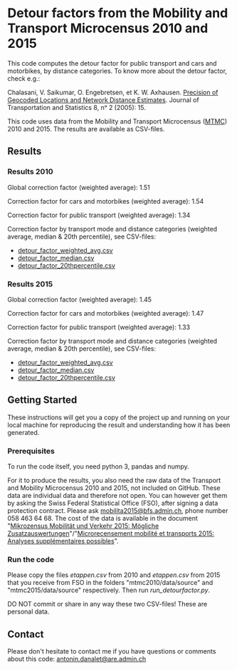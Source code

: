# Detour factors from the Mobility and Transport Microcensus 2010 and 2015
This code computes the detour factor for public transport and cars and motorbikes, by distance categories. To know more about the detour factor, check e.g.:

Chalasani, V. Saikumar, O. Engebretsen, et K. W. Axhausen. <a href="https://www.bts.gov/archive/publications/journal_of_transportation_and_statistics/volume_08_number_02/paper_01/index">Precision of Geocoded Locations and Network Distance Estimates</a>. Journal of Transportation and Statistics 8, nᵒ 2 (2005): 15.

This code uses data from the Mobility and Transport Microcensus (<a href="www.are.admin.ch/mtmc">MTMC</a>) 2010 and 2015. The results are available as CSV-files.

## Results 

### Results 2010

Global correction factor (weighted average): 1.51

Correction factor for cars and motorbikes (weighted average): 1.54

Correction factor for public transport (weighted average): 1.34

Correction factor by transport mode and distance categories (weighted average, median & 20th percentile), see CSV-files:
- <a href="https://github.com/antonindanalet/detourfactor/blob/master/mtmc2010/data/results/detour_factor_weighted_avg.csv">detour_factor_weighted_avg.csv</a>
- <a href="https://github.com/antonindanalet/detourfactor/blob/master/mtmc2010/data/results/detour_factor_median.csv">detour_factor_median.csv</a>
- <a href="https://github.com/antonindanalet/detourfactor/blob/master/mtmc2010/data/results/detour_factor_20thpercentile.csv">detour_factor_20thpercentile.csv</a>

### Results 2015

Global correction factor (weighted average): 1.45

Correction factor for cars and motorbikes (weighted average): 1.47

Correction factor for public transport (weighted average): 1.33

Correction factor by transport mode and distance categories (weighted average, median & 20th percentile), see CSV-files:
- <a href="https://github.com/antonindanalet/detourfactor/blob/master/mtmc2015/data/results/detour_factor_weighted_avg.csv">detour_factor_weighted_avg.csv</a>
- <a href="https://github.com/antonindanalet/detourfactor/blob/master/mtmc2015/data/results/detour_factor_median.csv">detour_factor_median.csv</a>
- <a href="https://github.com/antonindanalet/detourfactor/blob/master/mtmc2015/data/results/detour_factor_20thpercentile.csv">detour_factor_20thpercentile.csv</a>

## Getting Started

These instructions will get you a copy of the project up and running on your local machine for reproducing the result and understanding how it has been generated.

### Prerequisites

To run the code itself, you need python 3, pandas and numpy.

For it to produce the results, you also need the raw data of the Transport and Mobility Microcensus 2010 and 2015, not included on GitHub. These data are individual data and therefore not open. You can however get them by asking the Swiss Federal Statistical Office (FSO), after signing a data protection contract. Please ask mobilita2015@bfs.admin.ch, phone number 058 463 64 68. The cost of the data is available in the document "<a href="https://www.are.admin.ch/are/de/home/medien-und-publikationen/publikationen/grundlagen/mikrozensus-mobilitat-und-verkehr-2015-mogliche-zusatzauswertung.html">Mikrozensus Mobilität und Verkehr 2015: Mögliche Zusatzauswertungen</a>"/"<a href="https://www.are.admin.ch/are/fr/home/media-et-publications/publications/bases/mikrozensus-mobilitat-und-verkehr-2015-mogliche-zusatzauswertung.html">Microrecensement mobilité et transports 2015: Analyses supplémentaires possibles</a>".

### Run the code

Please copy the files <em>etappen.csv</em> from 2010 and <em>etappen.csv</em> from 2015 that you receive from FSO in the folders "mtmc2010/data/source" and "mtmc2015/data/source" respectively. Then run <em>run_detourfactor.py</em>. 

DO NOT commit or share in any way these two CSV-files! These are personal data.

## Contact

Please don't hesitate to contact me if you have questions or comments about this code: antonin.danalet@are.admin.ch
